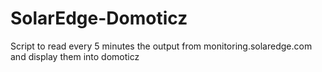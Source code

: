 # SolarEdge-Domoticz
Script to read every 5 minutes the output from monitoring.solaredge.com and display them into domoticz

